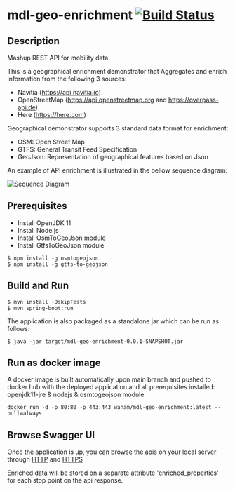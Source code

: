 # mdl-geo-enrichment [![Build Status](https://github.com/wanam/mdl-geo-enrichment/actions/workflows/github-actions.yml/badge.svg)](https://github.com/wanam/mdl-geo-enrichment/actions/workflows/github-actions.yml)

## Description

Mashup REST API for mobility data.

This is a geographical enrichment demonstrator that Aggregates and enrich information from the following 3 sources:

* Navitia (https://api.navitia.io)
* OpenStreetMap (https://api.openstreetmap.org and https://overpass-api.de)
* Here (https://here.com)

Geographical demonstrator supports 3 standard data format for enrichment:
* OSM: Open Street Map
* GTFS: General Transit Feed Specification
* GeoJson: Representation of geographical features based on Json

An example of API enrichment is illustrated in the bellow sequence diagram:

![Sequence Diagram](https://www.plantuml.com/plantuml/png/TP51ImD138Nl-oj2B-f1l7kGYXPH44fRVq1s9zQHRbAJBDX_RuPTKTlnbc5UtlTucPkZ-j3lcXSZXSiRc3rBc-_H4MwNZpEuXWLhxjuWT5joU991cGvdLhwR8t5PtuowrMAz-NPuYBVAu6Hm1U-ZWJKdoYfz5NkPjw2q5pQg4TVXsD5lOW7k9RCRdBCaiWl8_2hQesTXQ0_Goi0fV6FuR4uTQacM_nhMGXrltuagxT1f2XO5TY8Q6R3qWfo0iPyc6YjN-XZ8d1AWk-QsD5XZbTFzN8hIXFWJSKwSuinV)

## Prerequisites
* Install OpenJDK 11
* Install Node.js
* Install OsmToGeoJson module
* Install GtfsToGeoJson module
```
$ npm install -g osmtogeojson
$ npm install -g gtfs-to-geojson
```

## Build and Run
```
$ mvn install -DskipTests
$ mvn spring-boot:run
```

The application is also packaged as a standalone jar which can be run as follows:
```
$ java -jar target/mdl-geo-enrichment-0.0.1-SNAPSHOT.jar
```

## Run as docker image
A docker image is built automatically upon main branch and pushed to docker hub with the deployed application and all prerequisites installed: openjdk11-jre & nodejs & osmtogeojson module
```
docker run -d -p 80:80 -p 443:443 wanam/mdl-geo-enrichment:latest --pull=always
```

## Browse Swagger UI
Once the application is up, you can browse the apis on your local server through [HTTP](http://localhost/swagger-ui/) and [HTTPS](https://localhost/swagger-ui/)

Enriched data will be stored on a separate attribute 'enriched_properties' for each stop point on the api response.
